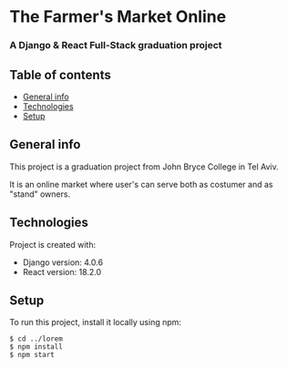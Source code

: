 # The Farmer's Market Online
### A Django & React Full-Stack graduation project

## Table of contents
* [General info](#general-info)
* [Technologies](#technologies)
* [Setup](#setup)

## General info
This project is a graduation project from John Bryce College in Tel Aviv.

It is an online market where user's can serve both as costumer and as "stand" owners.

	
## Technologies
Project is created with:
* Django version: 4.0.6
* React version: 18.2.0
	
## Setup
To run this project, install it locally using npm:

```
$ cd ../lorem
$ npm install
$ npm start
```
